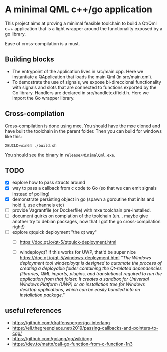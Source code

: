 A minimal QML c++/go application
================================

This project aims at proving a minimal feasible toolchain to build a Qt/Qml c++
application that is a light wrapper around the functionality exposed by a go
library.

Ease of cross-compilation is a must.


Building blocks
---------------

* The entrypoint of the application lives in src/main.cpp. Here we instantiate
  a QApplication that loads the main Qml (in src/main.qml).
* To demostrate the use of signals, we expose bi-direccional functionality with
  signals and slots that are connected to functions exported by the Go library.
  Handlers are declared in src/handletextfield.h. Here we import the Go wrapper
  library.

Cross-compilation
-----------------

Cross-compilation is done using mxe. You should have the mxe cloned and have
built the toolchain in the parent folder. Then you can build for windows like
this:

```
XBUILD=win64 ./build.sh
```

You should see the binary in `release/MinimalQml.exe`.

TODO
------------------

* [x] explore how to pass structs around
* [x] way to pass a callback from c code to Go (so that we can emit signals instead of polling)
* [x] demonstrate persisting object in go (spawn a goroutine that inits and hold it, use channels etc)
* [ ] provide Vagrantfile (or Dockerfile) with mxe toolchain pre-installed.
* [ ] document quirks on complation of the toolchain (uh... maybe give another try to debian packages, now that I got the go cross-compilation right!)
* [ ] explore qtquick deployment "the qt way" 
  * [ ] https://doc.qt.io/qt-5/qtquick-deployment.html
  * [ ] windeployqt? if this works for UWP, that'd be super nice https://doc.qt.io/qt-5/windows-deployment.html *"The Windows deployment tool windeployqt is designed to automate the process of creating a deployable folder containing the Qt-related dependencies (libraries, QML imports, plugins, and translations) required to run the application from that folder. It creates a sandbox for Universal Windows Platform (UWP) or an installation tree for Windows desktop applications, which can be easily bundled into an installation package."*



useful references
-----------------
* https://github.com/draffensperger/go-interlang
* https://eli.thegreenplace.net/2019/passing-callbacks-and-pointers-to-cgo/
* https://github.com/golang/go/wiki/cgo
* https://dev.to/mattn/call-go-function-from-c-function-1n3
